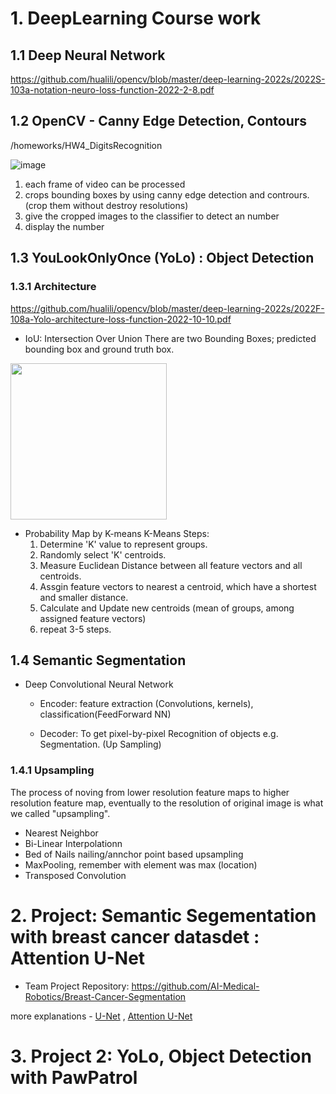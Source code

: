 # 1. DeepLearning Course work
## 1.1 Deep Neural Network

https://github.com/hualili/opencv/blob/master/deep-learning-2022s/2022S-103a-notation-neuro-loss-function-2022-2-8.pdf

 
## 1.2 OpenCV - Canny Edge Detection, Contours

/homeworks/HW4_DigitsRecognition

![image](https://github.com/YoonjungChoi/CMPE258DL_ObjectDetectionSegmentation_study/assets/20979517/f260b9fd-90b0-43ab-8210-480c2bda9e4b)


1. each frame of video can be processed
2. crops bounding boxes by using canny edge detection and contrours. (crop them without destroy resolutions)
3. give the cropped images to the classifier to detect an number
4. display the number 

  
## 1.3 YouLookOnlyOnce (YoLo) : Object Detection

  ### 1.3.1 Architecture
  
  https://github.com/hualili/opencv/blob/master/deep-learning-2022s/2022F-108a-Yolo-architecture-loss-function-2022-10-10.pdf
  
  
  * IoU: Intersection Over Union
    There are two Bounding Boxes; predicted bounding box and ground truth box.
    
   <img src="https://user-images.githubusercontent.com/20979517/236288382-3f41f498-e1a7-42fd-84a3-d51d0b5aa680.png" width="250" height="250">

    
  * Probability Map by K-means
    K-Means Steps:
      1. Determine 'K' value to represent groups.
      2. Randomly select 'K' centroids.
      3. Measure Euclidean Distance between all feature vectors and all centroids.
      4. Assgin feature vectors to nearest a centroid, which have a shortest and smaller distance.
      5. Calculate and Update new centroids (mean of groups, among assigned feature vectors)
      6. repeat 3-5 steps.

## 1.4 Semantic Segmentation
  
 * Deep Convolutional Neural Network
 
   - Encoder: feature extraction (Convolutions, kernels), classification(FeedForward NN)
   
   - Decoder: To get pixel-by-pixel Recognition of objects e.g. Segmentation. (Up Sampling)

  ### 1.4.1 Upsampling
  
  The process of noving from lower resolution feature maps to higher resolution feature map, eventually to the resolution of original
  image is what we called "upsampling".
  
 * Nearest Neighbor
 * Bi-Linear Interpolationn
 * Bed of Nails nailing/annchor point based upsampling
 * MaxPooling, remember with element was max (location)
 * Transposed Convolution

# 2. Project: Semantic Segementation with breast cancer datasdet : Attention U-Net

 - Team Project Repository: https://github.com/AI-Medical-Robotics/Breast-Cancer-Segmentation

more explanations - [U-Net](https://jinglescode.github.io/2019/11/07/biomedical-image-segmentation-u-net/) ,  [Attention U-Net](https://jinglescode.github.io/2019/12/08/biomedical-image-segmentation-u-net-attention/) 

# 3. Project 2: YoLo, Object Detection with PawPatrol



